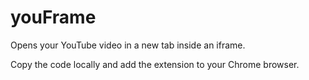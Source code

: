 # youFrame
Opens your YouTube video in a new tab inside an iframe.

Copy the code locally and add the extension to your Chrome browser.

